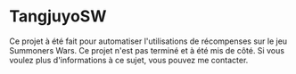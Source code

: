 # TangjuyoSW

Ce projet à été fait pour automatiser l'utilisations de récompenses sur le jeu Summoners Wars.
Ce projet n'est pas terminé et à été mis de côté.
Si vous voulez plus d'informations à ce sujet, vous pouvez me contacter.
